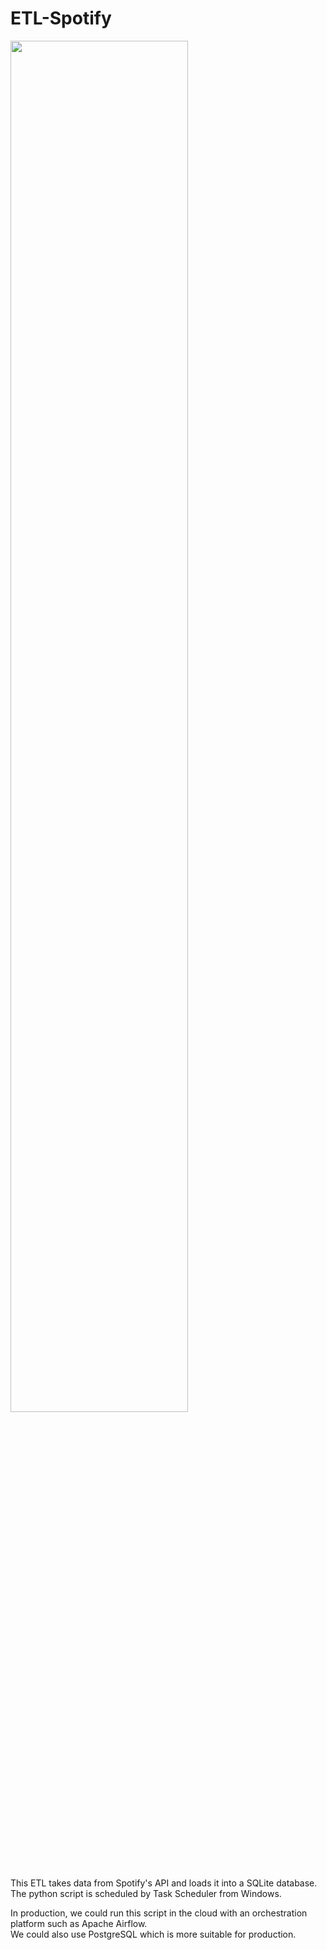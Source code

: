 # ETL-Spotify

<img src="https://user-images.githubusercontent.com/110300201/210246234-424de5bf-8808-46cc-8e1c-648f3cf755ca.png" width=75% height=75%>

This ETL takes data from Spotify's API and loads it into a SQLite database.   
The python script is scheduled by Task Scheduler from Windows.

In production, we could run this script in the cloud with an orchestration platform such as Apache Airflow.   
We could also use PostgreSQL which is more suitable for production.
